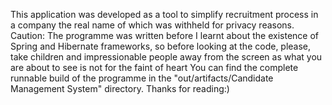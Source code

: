 This application was developed as a tool to simplify recruitment process in a company the real name of which was withheld for privacy reasons.
Caution: The programme was written before I learnt about the existence of Spring and Hibernate frameworks, so before looking at the code, please, take children and impressionable people away from the screen as what you are about to see is not for the faint of heart
You can find the complete runnable build of the programme in the "out/artifacts/Candidate Management System" directory.
Thanks for reading:)
